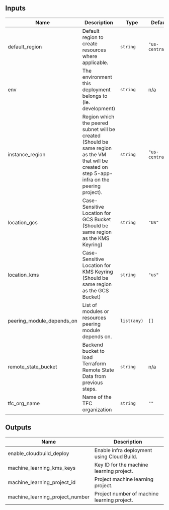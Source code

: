 <!-- BEGINNING OF PRE-COMMIT-TERRAFORM DOCS HOOK -->
## Inputs

| Name | Description | Type | Default | Required |
|------|-------------|------|---------|:--------:|
| default\_region | Default region to create resources where applicable. | `string` | `"us-central1"` | no |
| env | The environment this deployment belongs to (ie. development) | `string` | n/a | yes |
| instance\_region | Region which the peered subnet will be created (Should be same region as the VM that will be created on step 5-app-infra on the peering project). | `string` | `"us-central1"` | no |
| location\_gcs | Case-Sensitive Location for GCS Bucket (Should be same region as the KMS Keyring) | `string` | `"US"` | no |
| location\_kms | Case-Sensitive Location for KMS Keyring (Should be same region as the GCS Bucket) | `string` | `"us"` | no |
| peering\_module\_depends\_on | List of modules or resources peering module depends on. | `list(any)` | `[]` | no |
| remote\_state\_bucket | Backend bucket to load Terraform Remote State Data from previous steps. | `string` | n/a | yes |
| tfc\_org\_name | Name of the TFC organization | `string` | `""` | no |

## Outputs

| Name | Description |
|------|-------------|
| enable\_cloudbuild\_deploy | Enable infra deployment using Cloud Build. |
| machine\_learning\_kms\_keys | Key ID for the machine learning project. |
| machine\_learning\_project\_id | Project machine learning project. |
| machine\_learning\_project\_number | Project number of machine learning project. |

<!-- END OF PRE-COMMIT-TERRAFORM DOCS HOOK -->
